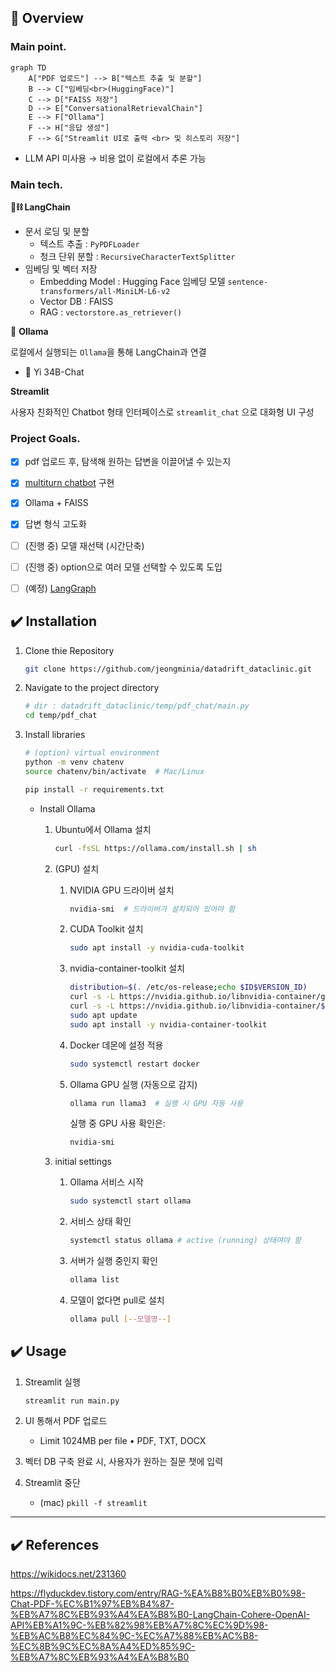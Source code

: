 ## 👀 **Overview**

### Main point.

```mermaid
graph TD
    A["PDF 업로드"] --> B["텍스트 추출 및 분할"]
    B --> C["임베딩<br>(HuggingFace)"]
    C --> D["FAISS 저장"]
    D --> E["ConversationalRetrievalChain"]
    E --> F["Ollama"]
    F --> H["응답 생성"]
    F --> G["Streamlit UI로 출력 <br> 및 히스토리 저장"]

```

* LLM API 미사용 → 비용 없이 로컬에서 추론 가능

### Main tech.

**🦜⛓️ LangChain**

- 문서 로딩 및 분할
    - 텍스트 추출 : `PyPDFLoader`
    - 청크 단위 분할 : `RecursiveCharacterTextSplitter`
- 임베딩 및 벡터 저장
    - Embedding Model : Hugging Face 임베딩 모델 `sentence-transformers/all-MiniLM-L6-v2`
    - Vector DB : FAISS
    - RAG : `vectorstore.as_retriever()`

🐑 **Ollama**

로컬에서 실행되는 `Ollama`을 통해 LangChain과 연결

- 🚀 Yi 34B-Chat

**Streamlit**

사용자 친화적인 Chatbot 형태 인터페이스로 `streamlit_chat` 으로 대화형 UI 구성

### **Project Goals.**

- [x]  pdf 업로드 후, 탐색해 원하는 답변을 이끌어낼 수 있는지
- [x]  [multiturn chatbot](https://flyduckdev.tistory.com/entry/Rag-OpenAI-RAG-%EA%B8%B0%EB%B0%98-%EC%98%A4%EB%A7%8C%EA%B3%BC-%ED%8E%B8%EA%B2%AC-%EC%B1%97%EB%B4%87-%EA%B5%AC%EC%B6%95%ED%95%98%EA%B8%B0-LangChain-OpenAI-Streamlit) 구현
- [x]  Ollama + FAISS
- [x]  답변 형식 고도화
- [ ]  (진행 중) 모델 재선택 (시간단축)
- [ ]  (진행 중) option으로 여러 모델 선택할 수 있도록 도입
- [ ]  (예정) [LangGraph](https://data-newbie.tistory.com/997)


## ✔️ Installation

1. Clone thie Repository
    
    ```bash
    git clone https://github.com/jeongminia/datadrift_dataclinic.git
    ```
    
2. Navigate to the project directory
    
    ```bash
    # dir : datadrift_dataclinic/temp/pdf_chat/main.py
    cd temp/pdf_chat
    ```
    
3. Install libraries
    
    ```bash
    # (option) virtual environment
    python -m venv chatenv
    source chatenv/bin/activate  # Mac/Linux
    ```
    
    ```bash
    pip install -r requirements.txt
    ```
    
    - Install Ollama
        1. Ubuntu에서 Ollama 설치
            
            ```bash
            curl -fsSL https://ollama.com/install.sh | sh
            ```
            
        2. (GPU) 설치
            1. NVIDIA GPU 드라이버 설치
                
                ```bash
                nvidia-smi  # 드라이버가 설치되어 있어야 함
                ```
                
            2. CUDA Toolkit 설치
                
                ```bash
                sudo apt install -y nvidia-cuda-toolkit
                ```
                
            3. nvidia-container-toolkit 설치
                
                ```bash
                distribution=$(. /etc/os-release;echo $ID$VERSION_ID)
                curl -s -L https://nvidia.github.io/libnvidia-container/gpgkey | sudo apt-key add -
                curl -s -L https://nvidia.github.io/libnvidia-container/$distribution/libnvidia-container.list | sudo tee /etc/apt/sources.list.d/nvidia-container-toolkit.list
                sudo apt update
                sudo apt install -y nvidia-container-toolkit
                ```
                
            4. Docker 데몬에 설정 적용
                
                ```bash
                sudo systemctl restart docker
                ```
                
            5. Ollama GPU 실행 (자동으로 감지)
                
                ```bash
                ollama run llama3  # 실행 시 GPU 자동 사용
                ```
                
                실행 중 GPU 사용 확인은:
                
                ```bash
                nvidia-smi
                ```
                
        3. initial settings
            1. Ollama 서비스 시작
                
                ```bash
                sudo systemctl start ollama
                ```
                
            2. 서비스 상태 확인
                
                ```bash
                systemctl status ollama # active (running) 상태여야 함
                ```
                
            3. 서버가 실행 중인지 확인
                
                ```bash
                ollama list
                ```
                
            4. 모델이 없다면 pull로 설치
                
                ```bash
                ollama pull [--모델명--]
                ```
                

## ✔️ **Usage**

1. Streamlit 실행
    
    ```bash
    streamlit run main.py
    ```
    
2. UI 통해서 PDF 업로드
    - Limit 1024MB per file • PDF, TXT, DOCX
3. 벡터 DB 구축 완료 시, 사용자가 원하는 질문 챗에 입력
4. Streamlit 중단
    - (mac) `pkill -f streamlit`

---
## ✔️ References

https://wikidocs.net/231360

https://flyduckdev.tistory.com/entry/RAG-%EA%B8%B0%EB%B0%98-Chat-PDF-%EC%B1%97%EB%B4%87-%EB%A7%8C%EB%93%A4%EA%B8%B0-LangChain-Cohere-OpenAI-API%EB%A1%9C-%EB%82%98%EB%A7%8C%EC%9D%98-%EB%AC%B8%EC%84%9C-%EC%A7%88%EB%AC%B8-%EC%8B%9C%EC%8A%A4%ED%85%9C-%EB%A7%8C%EB%93%A4%EA%B8%B0